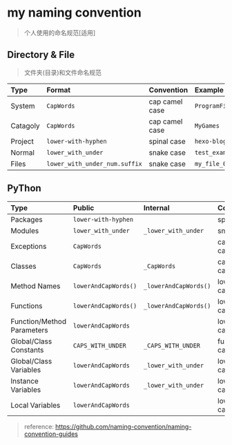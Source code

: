 # my naming convention
> 个人使用的命名规范[适用]

## Directory & File
> 文件夹(目录)和文件命名规范

| Type | Format | Convention | Example |
| :--- | :--- | :--- | :--- |
| System | `CapWords` | cap camel case | `ProgramFiles` |
| Catagoly | `CapWords` | cap camel case | `MyGames` |
| Project | `lower-with-hyphen` | spinal case | `hexo-blog` |
| Normal |`lower_with_under` | snake case | `test_examples` |
| Files | `lower_with_under_num.suffix` | snake case | `my_file_01.txt` |

## PyThon
| Type | Public | Internal | Convention | Example |
| :--- | :--- | :--- | :--- | :--- |
| Packages | `lower-with-hyphen` | | spinal case | `hexo-blog` |
| Modules | `lower_with_under` | `_lower_with_under` | snake case | `phase_weighted_stacking` |
| Exceptions | `CapWords` |  | cap camel case | `MyException` |
| Classes | `CapWords` | `_CapWords` | capital camel case | `MyClass` |
| Method Names | `lowerAndCapWords()` | `_lowerAndCapWords()` | lower camel case | `myVariable` |
| Functions | `lowerAndCapWords()` | `_lowerAndCapWords()` | lower camel case | `my_function` |
| Function/Method Parameters | `lowerAndCapWords` |  | lower camel case | `myPars` |
| Global/Class Constants | `CAPS_WITH_UNDER` | `_CAPS_WITH_UNDER` | full caps case | `MY_CONSTANT` |
| Global/Class Variables | `lowerAndCapWords` | `_lower_with_under` | lower camel case | `myVariable` |
| Instance Variables | `lowerAndCapWords` | `_lower_with_under` | lower camel case | `myVariable` |
| Local Variables | `lowerAndCapWords` |  | lower camel case | `myVariable` |

> reference: https://github.com/naming-convention/naming-convention-guides 
